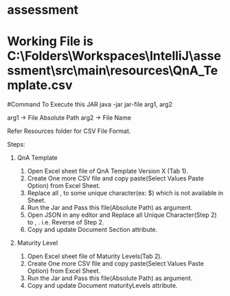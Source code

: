 # assessment
# Working File is C:\Folders\Workspaces\IntelliJ\assessment\src\main\resources\QnA_Template.csv
#Command To Execute this JAR
java -jar jar-file arg1, arg2

arg1 -> File Absolute Path
arg2 -> File Name

Refer Resources folder for CSV File Format.

Steps:
1. QnA Template
    1. Open Excel sheet file of QnA Template Version X (Tab 1).
    2. Create One more CSV file and copy paste(Select Values Paste Option) from Excel Sheet.
    3. Replace all , to some unique character(ex: $) which is not available in Sheet.
    4. Run the Jar and Pass this file(Absolute Path) as argument.
    5. Open JSON in any editor and Replace all Unique Character(Step 2) to , . i.e. Reverse of Step 2.
    6. Copy and update Document Section attribute.

2. Maturity Level
    1. Open Excel sheet file of Maturity Levels(Tab 2).
    2. Create One more CSV file and copy paste(Select Values Paste Option) from Excel Sheet.
    3. Run the Jar and Pass this file(Absolute Path) as argument.
    4. Copy and update Document maturityLevels attribute.